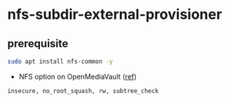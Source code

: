 # nfs-subdir-external-provisioner

## prerequisite

```bash
sudo apt install nfs-common -y
```

- NFS option on OpenMediaVault ([ref](https://manpages.debian.org/bookworm/nfs-kernel-server/exports.5.en.html))
```
insecure, no_root_squash, rw, subtree_check
```
